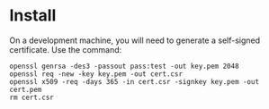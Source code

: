 # Install

On a development machine, you will need to generate a self-signed certificate.
Use the command: 

    openssl genrsa -des3 -passout pass:test -out key.pem 2048
    openssl req -new -key key.pem -out cert.csr
    openssl x509 -req -days 365 -in cert.csr -signkey key.pem -out cert.pem
    rm cert.csr
